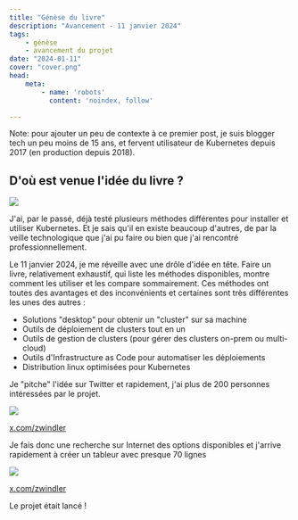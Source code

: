 ```yaml
---
title: "Génèse du livre"
description: "Avancement - 11 janvier 2024"
tags:
    - génèse
    - avancement du projet
date: "2024-01-11"
cover: "cover.png"
head:
    meta:
        - name: 'robots'
          content: 'noindex, follow'

---
```


Note: pour ajouter un peu de contexte à ce premier post, je suis blogger tech un peu moins de 15 ans, et fervent utilisateur de Kubernetes depuis 2017 (en production depuis 2018).

## D'où est venue l'idée du livre ?

![](https://geps.dev/progress/0)

J'ai, par le passé, déjà testé plusieurs méthodes différentes pour installer et utiliser Kubernetes. Et je sais qu'il en existe beaucoup d'autres, de par la veille technologique que j'ai pu faire ou bien que j'ai rencontré professionnellement.

Le 11 janvier 2024, je me réveille avec une drôle d'idée en tête. Faire un livre, relativement exhaustif, qui liste les méthodes disponibles, montre comment les utiliser et les compare sommairement. Ces méthodes ont toutes des avantages et des inconvénients et certaines sont très différentes les unes des autres :

* Solutions "desktop" pour obtenir un "cluster" sur sa machine
* Outils de déploiement de clusters tout en un
* Outils de gestion de clusters (pour gérer des clusters on-prem ou multi-cloud)
* Outils d'Infrastructure as Code pour automatiser les déploiements
* Distribution linux optimisées pour Kubernetes

Je "pitche" l'idée sur Twitter et rapidement, j'ai plus de 200 personnes intéressées par le projet.

![](genese/genese1.png)

[x.com/zwindler](https://x.com/zwindler/status/1745358435762274658)

Je fais donc une recherche sur Internet des options disponibles et j'arrive rapidement à créer un tableur avec presque 70 lignes

![](genese/genese2.png)

[x.com/zwindler](https://x.com/zwindler/status/1745456748956409899)

Le projet était lancé !
